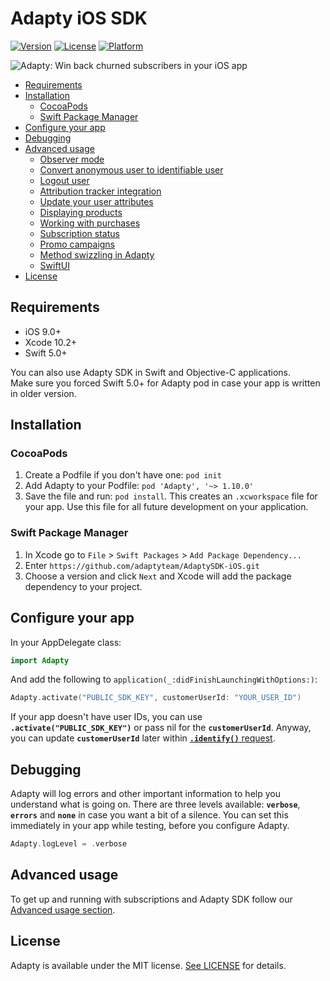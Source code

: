 # Adapty iOS SDK

[![Version](https://img.shields.io/cocoapods/v/Adapty.svg?style=flat)](https://cocoapods.org/pods/Adapty)
[![License](https://img.shields.io/cocoapods/l/Adapty.svg?style=flat)](https://cocoapods.org/pods/Adapty)
[![Platform](https://img.shields.io/cocoapods/p/Adapty.svg?style=flat)](https://cocoapods.org/pods/Adapty)

![Adapty: Win back churned subscribers in your iOS app](https://raw.githubusercontent.com/adaptyteam/AdaptySDK-iOS/master/adapty.png)

* [Requirements](#requirements)
* [Installation](#installation)
  + [CocoaPods](#cocoapods)
  + [Swift Package Manager](#swift-package-manager)
* [Configure your app](#configure-your-app)
* [Debugging](#debugging)
* [Advanced usage](https://github.com/adaptyteam/AdaptySDK-iOS/blob/master/Documentation/AdvancedUsage.md)
  + [Observer mode](https://github.com/adaptyteam/AdaptySDK-iOS/blob/master/Documentation/AdvancedUsage.md#observer-mode)
  + [Convert anonymous user to identifiable user](https://github.com/adaptyteam/AdaptySDK-iOS/blob/master/Documentation/AdvancedUsage.md#convert-anonymous-user-to-identifiable-user)
  + [Logout user](https://github.com/adaptyteam/AdaptySDK-iOS/blob/master/Documentation/AdvancedUsage.md#logout-user)
  + [Attribution tracker integration](https://github.com/adaptyteam/AdaptySDK-iOS/blob/master/Documentation/AdvancedUsage.md#attribution-tracker-integration)
  + [Update your user attributes](https://github.com/adaptyteam/AdaptySDK-iOS/blob/master/Documentation/AdvancedUsage.md#update-your-user-attributes)
  + [Displaying products](https://github.com/adaptyteam/AdaptySDK-iOS/blob/master/Documentation/AdvancedUsage.md#displaying-products)
  + [Working with purchases](https://github.com/adaptyteam/AdaptySDK-iOS/blob/master/Documentation/AdvancedUsage.md#working-with-purchases)
  + [Subscription status](https://github.com/adaptyteam/AdaptySDK-iOS/blob/master/Documentation/AdvancedUsage.md#subscription-status)
  + [Promo campaigns](https://github.com/adaptyteam/AdaptySDK-iOS/blob/master/Documentation/AdvancedUsage.md#promo-campaigns)
  + [Method swizzling in Adapty](https://github.com/adaptyteam/AdaptySDK-iOS/blob/master/Documentation/AdvancedUsage.md#method-swizzling-in-adapty)
  + [SwiftUI](https://github.com/adaptyteam/AdaptySDK-iOS/blob/master/Documentation/AdvancedUsage.md#swiftui)
* [License](#license)

## Requirements

- iOS 9.0+
- Xcode 10.2+
- Swift 5.0+

You can also use Adapty SDK in Swift and Objective-C applications.  
Make sure you forced Swift 5.0+ for Adapty pod in case your app is written in older version.

## Installation

### CocoaPods

1. Create a Podfile if you don't have one: `pod init`
2. Add Adapty to your Podfile: `pod 'Adapty', '~> 1.10.0'`
3. Save the file and run: `pod install`. This creates an `.xcworkspace` file for your app. Use this file for all future development on your application.

### Swift Package Manager

1. In Xcode go to `File` > `Swift Packages` > `Add Package Dependency...`
2. Enter `https://github.com/adaptyteam/AdaptySDK-iOS.git` 
3. Choose a version and click `Next` and Xcode will add the package dependency to your project.

## Configure your app

In your AppDelegate class:

```Swift
import Adapty
```

And add the following to `application(_:didFinishLaunchingWithOptions:)`:

```Swift
Adapty.activate("PUBLIC_SDK_KEY", customerUserId: "YOUR_USER_ID")
```

If your app doesn't have user IDs, you can use **`.activate("PUBLIC_SDK_KEY")`** or pass nil for the **`customerUserId`**. Anyway, you can update **`customerUserId`** later within [**`.identify()`** request](https://github.com/adaptyteam/AdaptySDK-iOS/blob/master/Documentation/AdvancedUsage.md#convert-anonymous-user-to-identifiable-user).

## Debugging

Adapty will log errors and other important information to help you understand what is going on. There are three levels available: **`verbose`**, **`errors`** and **`none`** in case you want a bit of a silence.
You can set this immediately in your app while testing, before you configure Adapty.

```Swift
Adapty.logLevel = .verbose
```

## Advanced usage

To get up and running with subscriptions and Adapty SDK follow our [Advanced usage section](https://github.com/adaptyteam/AdaptySDK-iOS/blob/master/Documentation/AdvancedUsage.md).

## License

Adapty is available under the MIT license. [See LICENSE](https://github.com/adaptyteam/AdaptySDK-iOS/blob/master/LICENSE) for details.
